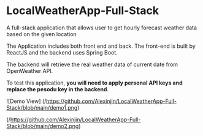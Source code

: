 # LocalWeatherApp-Full-Stack
A full-stack application that allows user to get hourly forecast weather data based on the given location


The Application includes both front end and back. The front-end is built by ReactJS and the backend uses Spring Boot. 

The backend will retrieve the real weather data of current date from OpenWeather API. 

To test this application, **you will need to apply personal API keys and replace the pesodu key in the backend**. 


![Demo View]
(/https://github.com/Alexinjin/LocalWeatherApp-Full-Stack/blob/main/demo1.png)

(/https://github.com/Alexinjin/LocalWeatherApp-Full-Stack/blob/main/demo2.png)

